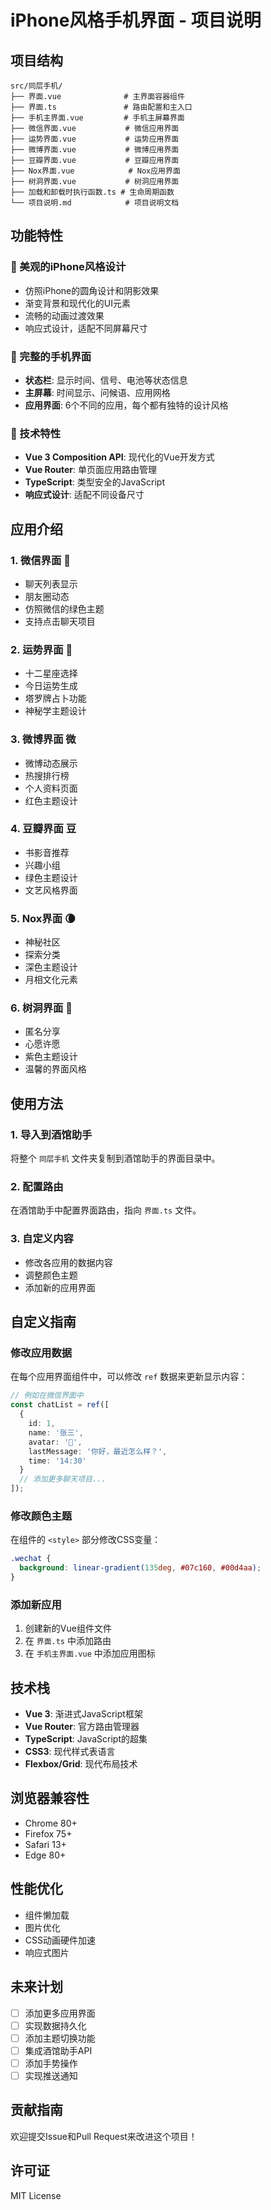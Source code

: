 # iPhone风格手机界面 - 项目说明

## 项目结构

```
src/同层手机/
├── 界面.vue              # 主界面容器组件
├── 界面.ts               # 路由配置和主入口
├── 手机主界面.vue         # 手机主屏幕界面
├── 微信界面.vue           # 微信应用界面
├── 运势界面.vue           # 运势应用界面
├── 微博界面.vue           # 微博应用界面
├── 豆瓣界面.vue           # 豆瓣应用界面
├── Nox界面.vue            # Nox应用界面
├── 树洞界面.vue           # 树洞应用界面
├── 加载和卸载时执行函数.ts # 生命周期函数
└── 项目说明.md            # 项目说明文档
```

## 功能特性

### 🎨 美观的iPhone风格设计

- 仿照iPhone的圆角设计和阴影效果
- 渐变背景和现代化的UI元素
- 流畅的动画过渡效果
- 响应式设计，适配不同屏幕尺寸

### 📱 完整的手机界面

- **状态栏**: 显示时间、信号、电池等状态信息
- **主屏幕**: 时间显示、问候语、应用网格
- **应用界面**: 6个不同的应用，每个都有独特的设计风格

### 🔧 技术特性

- **Vue 3 Composition API**: 现代化的Vue开发方式
- **Vue Router**: 单页面应用路由管理
- **TypeScript**: 类型安全的JavaScript
- **响应式设计**: 适配不同设备尺寸

## 应用介绍

### 1. 微信界面 💬

- 聊天列表显示
- 朋友圈动态
- 仿照微信的绿色主题
- 支持点击聊天项目

### 2. 运势界面 🔮

- 十二星座选择
- 今日运势生成
- 塔罗牌占卜功能
- 神秘学主题设计

### 3. 微博界面 微

- 微博动态展示
- 热搜排行榜
- 个人资料页面
- 红色主题设计

### 4. 豆瓣界面 豆

- 书影音推荐
- 兴趣小组
- 绿色主题设计
- 文艺风格界面

### 5. Nox界面 🌘

- 神秘社区
- 探索分类
- 深色主题设计
- 月相文化元素

### 6. 树洞界面 💫

- 匿名分享
- 心愿许愿
- 紫色主题设计
- 温馨的界面风格

## 使用方法

### 1. 导入到酒馆助手

将整个 `同层手机` 文件夹复制到酒馆助手的界面目录中。

### 2. 配置路由

在酒馆助手中配置界面路由，指向 `界面.ts` 文件。

### 3. 自定义内容

- 修改各应用的数据内容
- 调整颜色主题
- 添加新的应用界面

## 自定义指南

### 修改应用数据

在每个应用界面组件中，可以修改 `ref` 数据来更新显示内容：

```typescript
// 例如在微信界面中
const chatList = ref([
  {
    id: 1,
    name: '张三',
    avatar: '👨',
    lastMessage: '你好，最近怎么样？',
    time: '14:30'
  }
  // 添加更多聊天项目...
]);
```

### 修改颜色主题

在组件的 `<style>` 部分修改CSS变量：

```css
.wechat {
  background: linear-gradient(135deg, #07c160, #00d4aa);
}
```

### 添加新应用

1. 创建新的Vue组件文件
2. 在 `界面.ts` 中添加路由
3. 在 `手机主界面.vue` 中添加应用图标

## 技术栈

- **Vue 3**: 渐进式JavaScript框架
- **Vue Router**: 官方路由管理器
- **TypeScript**: JavaScript的超集
- **CSS3**: 现代样式表语言
- **Flexbox/Grid**: 现代布局技术

## 浏览器兼容性

- Chrome 80+
- Firefox 75+
- Safari 13+
- Edge 80+

## 性能优化

- 组件懒加载
- 图片优化
- CSS动画硬件加速
- 响应式图片

## 未来计划

- [ ] 添加更多应用界面
- [ ] 实现数据持久化
- [ ] 添加主题切换功能
- [ ] 集成酒馆助手API
- [ ] 添加手势操作
- [ ] 实现推送通知

## 贡献指南

欢迎提交Issue和Pull Request来改进这个项目！

## 许可证

MIT License
